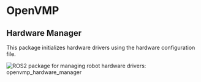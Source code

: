 # OpenVMP

## Hardware Manager

This package initializes hardware drivers using the hardware configuration
file.

![ROS2 package for managing robot hardware drivers: openvmp_hardware_manager](https://www.google-analytics.com/collect?v=1&tid=UA-242596187-2&cid=555&aip=1&t=event&ec=github&ea=md&dp=%2FREADME.md&dt=ROS2%20package%20for%20managing%20robot%20hardware%20drivers)